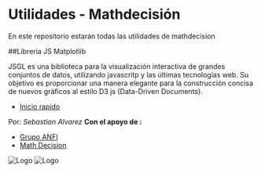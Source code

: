 # Utilidades - Mathdecisión

En este repositorio estarán todas las utilidades de mathdecision

##Libreria JS Matplotlib

JSGL es una biblioteca para la visualización interactiva de grandes conjuntos de datos, utilizando javascritp y las últimas tecnologías web. Su objetivo es proporcionar una manera elegante para la construcción concisa de nuevos gráficos al estilo  D3 js (Data-Driven Documents).


* [Inicio rapido](http://nbviewer.ipython.org/gist/luisbt/564161897db3262f92cf) 


Por: *Sebastian Alvarez* 
**Con el apoyo de :**
* [Grupo ANFI](http://www.grupoanfi.com) 
* [Math Decision](http://www.mathdecision.com) 

![Logo](http://www.grupoanfi.com/images/banners/LogoAnfi.jpg)
![Logo](http://www.mathdecision.com/images/logomath.png)
